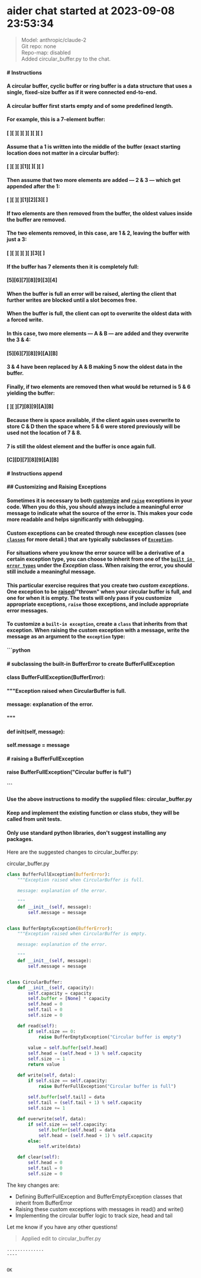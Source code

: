 
# aider chat started at 2023-09-08 23:53:34

> Model: anthropic/claude-2  
> Git repo: none  
> Repo-map: disabled  
> Added circular_buffer.py to the chat.  

#### # Instructions  
####   
#### A circular buffer, cyclic buffer or ring buffer is a data structure that uses a single, fixed-size buffer as if it were connected end-to-end.  
####   
#### A circular buffer first starts empty and of some predefined length.  
#### For example, this is a 7-element buffer:  
#### <!-- prettier-ignore -->  
####     [ ][ ][ ][ ][ ][ ][ ]  
####   
#### Assume that a 1 is written into the middle of the buffer (exact starting location does not matter in a circular buffer):  
#### <!-- prettier-ignore -->  
####     [ ][ ][ ][1][ ][ ][ ]  
####   
#### Then assume that two more elements are added — 2 & 3 — which get appended after the 1:  
#### <!-- prettier-ignore -->  
####     [ ][ ][ ][1][2][3][ ]  
####   
#### If two elements are then removed from the buffer, the oldest values inside the buffer are removed.  
#### The two elements removed, in this case, are 1 & 2, leaving the buffer with just a 3:  
#### <!-- prettier-ignore -->  
####     [ ][ ][ ][ ][ ][3][ ]  
####   
#### If the buffer has 7 elements then it is completely full:  
#### <!-- prettier-ignore -->  
####     [5][6][7][8][9][3][4]  
####   
#### When the buffer is full an error will be raised, alerting the client that further writes are blocked until a slot becomes free.  
####   
#### When the buffer is full, the client can opt to overwrite the oldest data with a forced write.  
#### In this case, two more elements — A & B — are added and they overwrite the 3 & 4:  
#### <!-- prettier-ignore -->  
####     [5][6][7][8][9][A][B]  
####   
#### 3 & 4 have been replaced by A & B making 5 now the oldest data in the buffer.  
#### Finally, if two elements are removed then what would be returned is 5 & 6 yielding the buffer:  
#### <!-- prettier-ignore -->  
####     [ ][ ][7][8][9][A][B]  
####   
#### Because there is space available, if the client again uses overwrite to store C & D then the space where 5 & 6 were stored previously will be used not the location of 7 & 8.  
#### 7 is still the oldest element and the buffer is once again full.  
#### <!-- prettier-ignore -->  
####     [C][D][7][8][9][A][B]  
#### # Instructions append  
####   
#### ## Customizing and Raising Exceptions  
####   
#### Sometimes it is necessary to both [customize](https://docs.python.org/3/tutorial/errors.html#user-defined-exceptions) and [`raise`](https://docs.python.org/3/tutorial/errors.html#raising-exceptions) exceptions in your code. When you do this, you should always include a **meaningful error message** to indicate what the source of the error is. This makes your code more readable and helps significantly with debugging.   
####   
#### Custom exceptions can be created through new exception classes (see [`classes`](https://docs.python.org/3/tutorial/classes.html#tut-classes) for more detail.) that are typically subclasses of [`Exception`](https://docs.python.org/3/library/exceptions.html#Exception).  
####   
#### For situations where you know the error source will be a derivative of a certain exception type, you can choose to inherit from one of the [`built in error types`](https://docs.python.org/3/library/exceptions.html#base-classes) under the _Exception_ class. When raising the error, you should still include a meaningful message.  
####   
#### This particular exercise requires that you create two _custom exceptions_.  One exception to be [raised](https://docs.python.org/3/reference/simple_stmts.html#the-raise-statement)/"thrown" when your circular buffer is **full**, and one for when it is **empty**. The tests will only pass if you customize appropriate exceptions, `raise` those exceptions, and include appropriate error messages.  
####   
#### To customize a `built-in exception`, create a `class` that inherits from that exception. When raising the custom exception with a message, write the message as an argument to the `exception` type:  
####   
#### ```python  
#### # subclassing the built-in BufferError to create BufferFullException  
#### class BufferFullException(BufferError):  
####     """Exception raised when CircularBuffer is full.  
####   
####     message: explanation of the error.  
####   
####     """  
####     def __init__(self, message):  
####         self.message = message  
####   
####           
#### # raising a BufferFullException  
#### raise BufferFullException("Circular buffer is full")  
#### ```  
####   
#### ####  
####   
#### Use the above instructions to modify the supplied files: circular_buffer.py  
#### Keep and implement the existing function or class stubs, they will be called from unit tests.  
#### Only use standard python libraries, don't suggest installing any packages.  

Here are the suggested changes to circular_buffer.py:

circular_buffer.py
```python
class BufferFullException(BufferError):
    """Exception raised when CircularBuffer is full.

    message: explanation of the error.

    """
    def __init__(self, message):
        self.message = message


class BufferEmptyException(BufferError):
    """Exception raised when CircularBuffer is empty.

    message: explanation of the error.

    """
    def __init__(self, message):
        self.message = message


class CircularBuffer:
    def __init__(self, capacity):
        self.capacity = capacity
        self.buffer = [None] * capacity
        self.head = 0
        self.tail = 0
        self.size = 0

    def read(self):
        if self.size == 0:
            raise BufferEmptyException("Circular buffer is empty")
        
        value = self.buffer[self.head]
        self.head = (self.head + 1) % self.capacity
        self.size -= 1
        return value

    def write(self, data):
        if self.size == self.capacity:
            raise BufferFullException("Circular buffer is full")
            
        self.buffer[self.tail] = data
        self.tail = (self.tail + 1) % self.capacity
        self.size += 1

    def overwrite(self, data):
        if self.size == self.capacity:
            self.buffer[self.head] = data
            self.head = (self.head + 1) % self.capacity
        else:
            self.write(data)

    def clear(self):
        self.head = 0
        self.tail = 0
        self.size = 0
```

The key changes are:
- Defining BufferFullException and BufferEmptyException classes that inherit from BufferError
- Raising these custom exceptions with messages in read() and write()
- Implementing the circular buffer logic to track size, head and tail

Let me know if you have any other questions!

> Applied edit to circular_buffer.py  
```
..............
----


OK

```